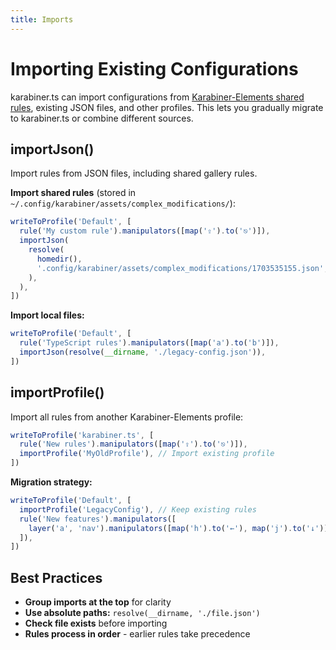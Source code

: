 ```yaml
---
title: Imports
---
```


# Importing Existing Configurations

karabiner.ts can import configurations from [Karabiner-Elements shared rules](https://ke-complex-modifications.pqrs.org), existing JSON files, and other profiles. This lets you gradually migrate to karabiner.ts or combine different sources.

## importJson()

Import rules from JSON files, including shared gallery rules.

**Import shared rules** (stored in `~/.config/karabiner/assets/complex_modifications/`):

```typescript
writeToProfile('Default', [
  rule('My custom rule').manipulators([map('⇪').to('⎋')]),
  importJson(
    resolve(
      homedir(),
      '.config/karabiner/assets/complex_modifications/1703535155.json',
    ),
  ),
])
```

**Import local files:**

```typescript
writeToProfile('Default', [
  rule('TypeScript rules').manipulators([map('a').to('b')]),
  importJson(resolve(__dirname, './legacy-config.json')),
])
```

## importProfile()

Import all rules from another Karabiner-Elements profile:

```typescript
writeToProfile('karabiner.ts', [
  rule('New rules').manipulators([map('⇪').to('⎋')]),
  importProfile('MyOldProfile'), // Import existing profile
])
```

**Migration strategy:**

```typescript
writeToProfile('Default', [
  importProfile('LegacyConfig'), // Keep existing rules
  rule('New features').manipulators([
    layer('a', 'nav').manipulators([map('h').to('←'), map('j').to('↓')]),
  ]),
])
```

## Best Practices

- **Group imports at the top** for clarity
- **Use absolute paths:** `resolve(__dirname, './file.json')`
- **Check file exists** before importing
- **Rules process in order** - earlier rules take precedence
